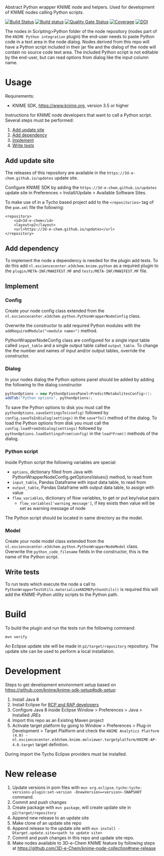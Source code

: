Abstract Python wrapper KNIME node and helpers.
Used for development of KNIME nodes calling Python scripts.

[![Build Status](https://travis-ci.org/3D-e-Chem/knime-python-wrapper.svg?branch=master)](https://travis-ci.org/3D-e-Chem/knime-python-wrapper)
[![Build status](https://ci.appveyor.com/api/projects/status/y7u4n23sjo25pyg8/branch/master?svg=true)](https://ci.appveyor.com/project/3D-e-Chem/knime-python-wrapper/branch/master)
[![Quality Gate Status](https://sonarcloud.io/api/project_badges/measure?project=nl.esciencecenter.e3dchem.python%3Anl.esciencecenter.e3dchem.python&metric=alert_status)](https://sonarcloud.io/dashboard?id=nl.esciencecenter.e3dchem.python%3Anl.esciencecenter.e3dchem.python)
[![Coverage](https://sonarcloud.io/api/project_badges/measure?project=nl.esciencecenter.e3dchem.python%3Anl.esciencecenter.e3dchem.python&metric=coverage)](https://sonarcloud.io/dashboard?id=nl.esciencecenter.e3dchem.python%3Anl.esciencecenter.e3dchem.python)
[![DOI](https://zenodo.org/badge/DOI/10.5281/zenodo.321904.svg)](https://doi.org/10.5281/zenodo.321904)

The nodes in Scripting>Python folder of the node repository (nodes part of the `KNIME Python integration` plugin) the end-user needs to paste Python code in a text area in the node dialog.
Nodes derived from this repo will have a Python script included in their jar file and the dialog of the node will contain no source code text area.
The included Python script is not editable by the end-user, but can read options from dialog like the input column name.

# Usage

Requirements:

* KNIME SDK, https://www.knime.org, version 3.5 or higher

Instructions for KNIME node developers that want to call a Python script.
Several steps must be performed:

1. [Add update site](#1-add-update-site)
2. [Add dependency](#2-add-dependency)
3. [Implement](#3-implement)
4. [Write tests](#4-write-tests)

## Add update site

The releases of this repository are available in the `https://3d-e-chem.github.io/updates` update site.

Configure KNIME SDK by adding  the `https://3d-e-chem.github.io/updates` update site in Preferences > Install/Update > Available Software Sites.

To make use of in a Tycho based project add to the `<repositories>` tag of the `pom.xml` file the following:
```
<repository>
    <id>3d-e-chem</id>
    <layout>p2</layout>
    <url>https://3d-e-chem.github.io/updates</url>
</repository>
```

## Add dependency

To implement the node a dependency is needed for the plugin add tests.
To do this add `nl.esciencecenter.e3dchem.knime.python` as a required plugin to the `plugin/META-INF/MANIFEST.MF` and `tests/META-INF/MANIFEST.MF` file.

## Implement

### Config

Create your node config class extended from the `nl.esciencecenter.e3dchem.python.PythonWrapperNodeConfig` class.

Overwrite the constructor to add required Python modules with the `addRequiredModule("<module name>")` method.

PythonWrapperNodeConfig class are configured for a single input table called `input_table` and a single output table called `output_table`.
To change the the number and names of input and/or output tables, override the constructor.

### Dialog

In your nodes dialog the Python options panel should be added by adding the following to the dialog constructor
```java
pythonOptions = new PythonOptionsPanel<PredictMetabolitesConfig>();
addTab("Python options", pythonOptions);
```

To save the Python options to disk you must call the `pythonOptions.saveSettingsTo(config)` followed by `config.saveToInDialog(settings)` in the `save*To()` method of the dialog.
To load the Python options from disk you must call the `config.loadFromInDialog(settings)` followed by `pythonOptions.loadSettingsFrom(config)` in the `load*From()` methods of the dialog.

### Python script

Inside Python script the following variables are special:

* `options`, dictionary filled from Java with PythonWrapperNodeConfig.getOptionsValues() method, to read from
* `input_table`, Pandas Dataframe with input data table, to read from
* `output_table`, Pandas Dataframe with output data table, to assign with value
* `flow_variables`, dictionary of flow variables, to get or put key/value pairs
  * `flow_variables['warning_message']`, if key exists then value will be set as warning message of node

The Python script should be located in same directory as the model.

### Model

Create your node model class extended from the `nl.esciencecenter.e3dchem.python.PythonWrapperNodeModel` class.
Overwrite the `python_code_filename` fields in the constructor, this is the name of the Python script.

## Write tests

To run tests which execute the node a call to `PythonWrapperTestUtils.materializeKNIMEPythonUtils()` is required
this will add the KNIME-Python utility scripts to the Python path.

# Build

To build the plugin and run the tests run the following command:

```
mvn verify
```

An Eclipse update site will be made in `p2/target/repository` repository.
The update site can be used to perform a local installation.

# Development

Steps to get development environment setup based on https://github.com/knime/knime-sdk-setup#sdk-setup:

1. Install Java 8
2. Install Eclipse for [RCP and RAP developers](https://www.eclipse.org/downloads/packages/release/2018-12/r/eclipse-ide-rcp-and-rap-developers)
3. Configure Java 8 inside Eclipse Window > Preferences > Java > Installed JREs
4. Import this repo as an Existing Maven project
5. Activate target platform by going to Window > Preferences > Plug-in Development > Target Platform and check the `KNIME Analytics Platform (4.0) - nl.esciencecenter.e3dchem.knime.molviewer.targetplatform/KNIME-AP-4.0.target` target definition.

During import the Tycho Eclipse providers must be installed.

# New release

1. Update versions in pom files with `mvn org.eclipse.tycho:tycho-versions-plugin:set-version -DnewVersion=<version>-SNAPSHOT` command.
2. Commit and push changes
3. Create package with `mvn package`, will create update site in `p2/target/repository`
4. Append new release to an update site
  1. Make clone of an update site repo
  2. Append release to the update site with `mvn install -Dtarget.update.site=<path to update site>`
5. Commit and push changes in this repo and update site repo.
6. Make nodes available to 3D-e-Chem KNIME feature by following steps at https://github.com/3D-e-Chem/knime-node-collection#new-release
